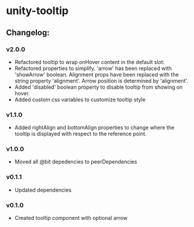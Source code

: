 # unity-tooltip

## Changelog:

### v2.0.0
- Refactored tooltip to wrap onHover content in the default slot:
  <unity-tooltip label="my tooltip label">
    <unity-button label="button with tooltip"></unity-button>
  </unity-tooltip>
- Refactored properties to simplify. 'arrow' has been replaced with 'showArrow' boolean. Alignment props have been replaced with the string property 'alignment'. Arrow position is determined by 'alignment'.
- Added 'disabled' boolean property to disable tooltip from showing on hover.
- Added custom css variables to customize tooltip style

### v1.1.0
- Added rightAlign and bottomAlign properties to change where the tooltip is displayed with respect to the reference point.

### v1.0.0
- Moved all @bit depedencies to peerDependencies

### v0.1.1
- Updated dependencies

### v0.1.0
- Created tooltip component with optional arrow
